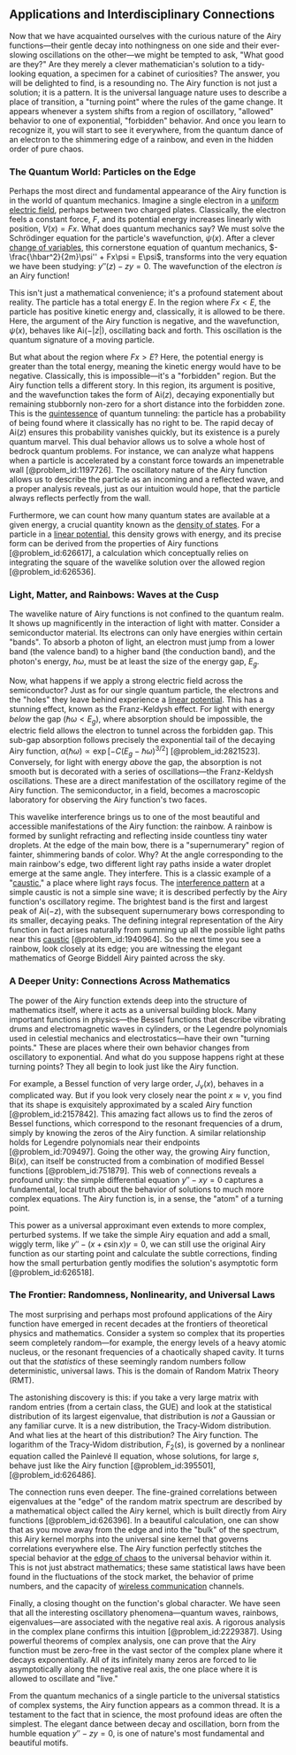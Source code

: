 ## Applications and Interdisciplinary Connections

Now that we have acquainted ourselves with the curious nature of the Airy functions—their gentle decay into nothingness on one side and their ever-slowing oscillations on the other—we might be tempted to ask, "What good are they?" Are they merely a clever mathematician's solution to a tidy-looking equation, a specimen for a cabinet of curiosities? The answer, you will be delighted to find, is a resounding no. The Airy function is not just a solution; it is a pattern. It is the universal language nature uses to describe a place of transition, a "turning point" where the rules of the game change. It appears whenever a system shifts from a region of oscillatory, "allowed" behavior to one of exponential, "forbidden" behavior. And once you learn to recognize it, you will start to see it everywhere, from the quantum dance of an electron to the shimmering edge of a rainbow, and even in the hidden order of pure chaos.

### The Quantum World: Particles on the Edge

Perhaps the most direct and fundamental appearance of the Airy function is in the world of quantum mechanics. Imagine a single electron in a [uniform electric field](@article_id:263811), perhaps between two charged plates. Classically, the electron feels a constant force, $F$, and its potential energy increases linearly with position, $V(x) = Fx$. What does quantum mechanics say? We must solve the Schrödinger equation for the particle's wavefunction, $\psi(x)$. After a clever [change of variables](@article_id:140892), this cornerstone equation of quantum mechanics, $-\frac{\hbar^2}{2m}\psi'' + Fx\psi = E\psi$, transforms into the very equation we have been studying: $y''(z) - zy = 0$. The wavefunction of the electron *is* an Airy function!

This isn't just a mathematical convenience; it's a profound statement about reality. The particle has a total energy $E$. In the region where $Fx \lt E$, the particle has positive kinetic energy and, classically, it is allowed to be there. Here, the argument of the Airy function is negative, and the wavefunction, $\psi(x)$, behaves like $\mathrm{Ai}(-|z|)$, oscillating back and forth. This oscillation is the quantum signature of a moving particle.

But what about the region where $Fx \gt E$? Here, the potential energy is greater than the total energy, meaning the kinetic energy would have to be negative. Classically, this is impossible—it's a "forbidden" region. But the Airy function tells a different story. In this region, its argument is positive, and the wavefunction takes the form of $\mathrm{Ai}(z)$, decaying exponentially but remaining stubbornly non-zero for a short distance into the forbidden zone. This is the [quintessence](@article_id:160100) of quantum tunneling: the particle has a probability of being found where it classically has no right to be. The rapid decay of $\mathrm{Ai}(z)$ ensures this probability vanishes quickly, but its existence is a purely quantum marvel. This dual behavior allows us to solve a whole host of bedrock quantum problems. For instance, we can analyze what happens when a particle is accelerated by a constant force towards an impenetrable wall [@problem_id:1197726]. The oscillatory nature of the Airy function allows us to describe the particle as an incoming and a reflected wave, and a proper analysis reveals, just as our intuition would hope, that the particle always reflects perfectly from the wall.

Furthermore, we can count how many quantum states are available at a given energy, a crucial quantity known as the [density of states](@article_id:147400). For a particle in a [linear potential](@article_id:160366), this density grows with energy, and its precise form can be derived from the properties of Airy functions [@problem_id:626617], a calculation which conceptually relies on integrating the square of the wavelike solution over the allowed region [@problem_id:626536].

### Light, Matter, and Rainbows: Waves at the Cusp

The wavelike nature of Airy functions is not confined to the quantum realm. It shows up magnificently in the interaction of light with matter. Consider a semiconductor material. Its electrons can only have energies within certain "bands". To absorb a photon of light, an electron must jump from a lower band (the valence band) to a higher band (the conduction band), and the photon's energy, $\hbar\omega$, must be at least the size of the energy gap, $E_g$.

Now, what happens if we apply a strong electric field across the semiconductor? Just as for our single quantum particle, the electrons and the "holes" they leave behind experience a [linear potential](@article_id:160366). This has a stunning effect, known as the Franz-Keldysh effect. For light with energy *below* the gap ($\hbar\omega \lt E_g$), where absorption should be impossible, the electric field allows the electron to tunnel across the forbidden gap. This sub-gap absorption follows precisely the exponential tail of the decaying Airy function, $\alpha(\hbar\omega) \propto \exp[-C(E_g-\hbar\omega)^{3/2}]$ [@problem_id:2821523]. Conversely, for light with energy *above* the gap, the absorption is not smooth but is decorated with a series of oscillations—the Franz-Keldysh oscillations. These are a direct manifestation of the oscillatory regime of the Airy function. The semiconductor, in a field, becomes a macroscopic laboratory for observing the Airy function's two faces.

This wavelike interference brings us to one of the most beautiful and accessible manifestations of the Airy function: the rainbow. A rainbow is formed by sunlight refracting and reflecting inside countless tiny water droplets. At the edge of the main bow, there is a "supernumerary" region of fainter, shimmering bands of color. Why? At the angle corresponding to the main rainbow's edge, two different light ray paths inside a water droplet emerge at the same angle. They interfere. This is a classic example of a "[caustic](@article_id:164465)," a place where light rays focus. The [interference pattern](@article_id:180885) at a simple caustic is not a simple sine wave; it is described perfectly by the Airy function's oscillatory regime. The brightest band is the first and largest peak of $\mathrm{Ai}(-z)$, with the subsequent supernumerary bows corresponding to its smaller, decaying peaks. The defining integral representation of the Airy function in fact arises naturally from summing up all the possible light paths near this [caustic](@article_id:164465) [@problem_id:1940964]. So the next time you see a rainbow, look closely at its edge; you are witnessing the elegant mathematics of George Biddell Airy painted across the sky.

### A Deeper Unity: Connections Across Mathematics

The power of the Airy function extends deep into the structure of mathematics itself, where it acts as a universal building block. Many important functions in physics—the Bessel functions that describe vibrating drums and electromagnetic waves in cylinders, or the Legendre polynomials used in celestial mechanics and electrostatics—have their own "turning points." These are places where their own behavior changes from oscillatory to exponential. And what do you suppose happens right at these turning points? They all begin to look just like the Airy function.

For example, a Bessel function of very large order, $J_\nu(x)$, behaves in a complicated way. But if you look very closely near the point $x \approx \nu$, you find that its shape is exquisitely approximated by a scaled Airy function [@problem_id:2157842]. This amazing fact allows us to find the zeros of Bessel functions, which correspond to the resonant frequencies of a drum, simply by knowing the zeros of the Airy function. A similar relationship holds for Legendre polynomials near their endpoints [@problem_id:709497]. Going the other way, the growing Airy function, $\mathrm{Bi}(x)$, can itself be constructed from a combination of modified Bessel functions [@problem_id:751879]. This web of connections reveals a profound unity: the simple differential equation $y'' - xy = 0$ captures a fundamental, local truth about the behavior of solutions to much more complex equations. The Airy function is, in a sense, the "atom" of a turning point.

This power as a universal approximant even extends to more complex, perturbed systems. If we take the simple Airy equation and add a small, wiggly term, like $y'' - (x + \epsilon \sin x)y = 0$, we can still use the original Airy function as our starting point and calculate the subtle corrections, finding how the small perturbation gently modifies the solution's asymptotic form [@problem_id:626518].

### The Frontier: Randomness, Nonlinearity, and Universal Laws

The most surprising and perhaps most profound applications of the Airy function have emerged in recent decades at the frontiers of theoretical physics and mathematics. Consider a system so complex that its properties seem completely random—for example, the energy levels of a heavy atomic nucleus, or the resonant frequencies of a chaotically shaped cavity. It turns out that the *statistics* of these seemingly random numbers follow deterministic, universal laws. This is the domain of Random Matrix Theory (RMT).

The astonishing discovery is this: if you take a very large matrix with random entries (from a certain class, the GUE) and look at the statistical distribution of its largest eigenvalue, that distribution is *not* a Gaussian or any familiar curve. It is a new distribution, the Tracy-Widom distribution. And what lies at the heart of this distribution? The Airy function. The logarithm of the Tracy-Widom distribution, $F_2(s)$, is governed by a nonlinear equation called the Painlevé II equation, whose solutions, for large $s$, behave just like the Airy function [@problem_id:395501], [@problem_id:626486].

The connection runs even deeper. The fine-grained correlations between eigenvalues at the "edge" of the random matrix spectrum are described by a mathematical object called the Airy kernel, which is built directly from Airy functions [@problem_id:626396]. In a beautiful calculation, one can show that as you move away from the edge and into the "bulk" of the spectrum, this Airy kernel morphs into the universal sine kernel that governs correlations everywhere else. The Airy function perfectly stitches the special behavior at the [edge of chaos](@article_id:272830) to the universal behavior within it. This is not just abstract mathematics; these same statistical laws have been found in the fluctuations of the stock market, the behavior of prime numbers, and the capacity of [wireless communication](@article_id:274325) channels.

Finally, a closing thought on the function's global character. We have seen that all the interesting oscillatory phenomena—quantum waves, rainbows, eigenvalues—are associated with the negative real axis. A rigorous analysis in the complex plane confirms this intuition [@problem_id:2229387]. Using powerful theorems of complex analysis, one can prove that the Airy function must be zero-free in the vast sector of the complex plane where it decays exponentially. All of its infinitely many zeros are forced to lie asymptotically along the negative real axis, the one place where it is allowed to oscillate and "live."

From the quantum mechanics of a single particle to the universal statistics of complex systems, the Airy function appears as a common thread. It is a testament to the fact that in science, the most profound ideas are often the simplest. The elegant dance between decay and oscillation, born from the humble equation $y'' - zy = 0$, is one of nature's most fundamental and beautiful motifs.